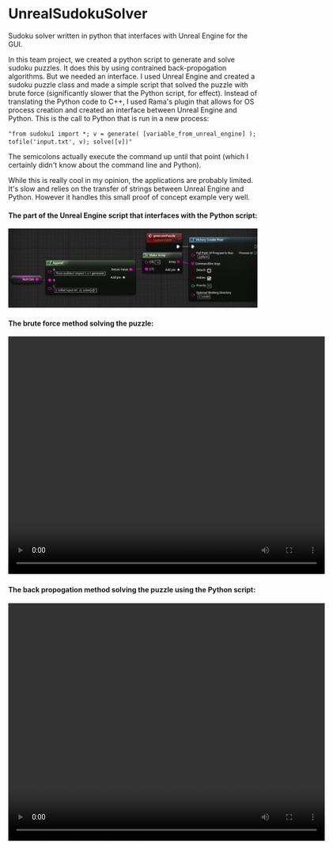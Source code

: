 # UnrealSudokuSolver
Sudoku solver written in python that interfaces with Unreal Engine for the GUI.

In this team project, we created a python script to generate and solve sudoku puzzles. It does this by using contrained back-propogation algorithms. But we needed an interface. I used Unreal Engine and created a sudoku puzzle class and made a simple script that solved the puzzle with brute force (significantly slower that the Python script, for effect). Instead of translating the Python code to C++, I used Rama's plugin that allows for OS process creation and created an interface between Unreal Engine and Python. This is the call to Python that is run in a new process:
```
"from sudoku1 import *; v = generate( [variable_from_unreal_engine] ); tofile('input.txt', v); solve([v])"
```
The semicolons actually execute the command up until that point (which I certainly didn't know about the command line and Python).

While this is really cool in my opinion, the applications are probably limited. It's slow and relies on the transfer of strings between Unreal Engine and Python. However it handles this small proof of concept example very well.


#### The part of the Unreal Engine script that interfaces with the Python script:
<p align="left">
  <img src="interface.png" width="800">
</p>

#### The brute force method solving the puzzle:
<video width="640" height="480" controls>
  <source src="sudoku-brute.mp4" type="video/mp4">
  <a href="https://ryanawalters.github.io/UnrealSudokuSolver/"><b>Please view this page with videos enabled!</b></a>
</video>

#### The back propogation method solving the puzzle using the Python script:
<video width="640" height="480" controls>
  <source src="sudoku-brute.mp4" type="video/mp4">
  <a href="https://ryanawalters.github.io/UnrealSudokuSolver/"><b>Please view this page with videos enabled!</b></a>
</video>
